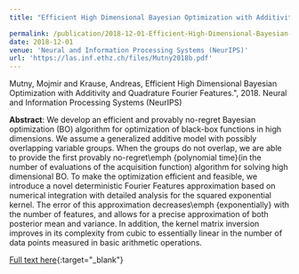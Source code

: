 ```yaml
---
title: "Efficient High Dimensional Bayesian Optimization with Additivity and Quadrature Fourier Features"

permalink: /publication/2018-12-01-Efficient-High-Dimensional-Bayesian-Optimization-with-Additivity-and-Quadrature-Fourier-Features
date: 2018-12-01
venue: 'Neural and Information Processing Systems (NeurIPS)'
url: 'https://las.inf.ethz.ch/files/Mutny2018b.pdf'
---
```


Mutny, Mojmir and Krause, Andreas, Efficient High Dimensional Bayesian Optimization with Additivity and Quadrature Fourier Features.", 2018. Neural and Information Processing Systems (NeurIPS)

**Abstract**: We develop an efficient and provably no-regret Bayesian optimization (BO) algorithm for optimization of black-box functions in high dimensions. We assume a generalized additive model with possibly overlapping variable groups. When the groups do not overlap, we are able to provide the first provably no-regret\emph {polynomial time}(in the number of evaluations of the acquisition function) algorithm for solving high dimensional BO. To make the optimization efficient and feasible, we introduce a novel deterministic Fourier Features approximation based on numerical integration with detailed analysis for the squared exponential kernel. The error of this approximation decreases\emph {exponentially} with the number of features, and allows for a precise approximation of both posterior mean and variance. In addition, the kernel matrix inversion improves in its complexity from cubic to essentially linear in the number of data points measured in basic arithmetic operations.

[Full text here](https://las.inf.ethz.ch/files/Mutny2018b.pdf){:target="_blank"}
<!--more-->